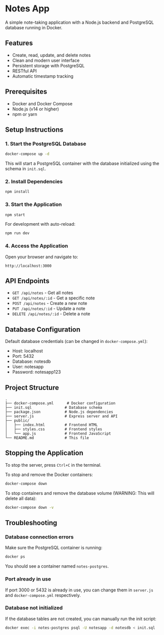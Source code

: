 # Notes App

A simple note-taking application with a Node.js backend and PostgreSQL database running in Docker.

## Features

- Create, read, update, and delete notes
- Clean and modern user interface
- Persistent storage with PostgreSQL
- RESTful API
- Automatic timestamp tracking

## Prerequisites

- Docker and Docker Compose
- Node.js (v14 or higher)
- npm or yarn

## Setup Instructions

### 1. Start the PostgreSQL Database

```bash
docker-compose up -d
```

This will start a PostgreSQL container with the database initialized using the schema in `init.sql`.

### 2. Install Dependencies

```bash
npm install
```

### 3. Start the Application

```bash
npm start
```

For development with auto-reload:

```bash
npm run dev
```

### 4. Access the Application

Open your browser and navigate to:
```
http://localhost:3000
```

## API Endpoints

- `GET /api/notes` - Get all notes
- `GET /api/notes/:id` - Get a specific note
- `POST /api/notes` - Create a new note
- `PUT /api/notes/:id` - Update a note
- `DELETE /api/notes/:id` - Delete a note

## Database Configuration

Default database credentials (can be changed in `docker-compose.yml`):
- Host: localhost
- Port: 5432
- Database: notesdb
- User: notesapp
- Password: notesapp123

## Project Structure

```
.
├── docker-compose.yml      # Docker configuration
├── init.sql               # Database schema
├── package.json           # Node.js dependencies
├── server.js              # Express server and API
├── public/
│   ├── index.html         # Frontend HTML
│   ├── styles.css         # Frontend styles
│   └── app.js             # Frontend JavaScript
└── README.md              # This file
```

## Stopping the Application

To stop the server, press `Ctrl+C` in the terminal.

To stop and remove the Docker containers:

```bash
docker-compose down
```

To stop containers and remove the database volume (WARNING: This will delete all data):

```bash
docker-compose down -v
```

## Troubleshooting

### Database connection errors

Make sure the PostgreSQL container is running:
```bash
docker ps
```

You should see a container named `notes-postgres`.

### Port already in use

If port 3000 or 5432 is already in use, you can change them in `server.js` and `docker-compose.yml` respectively.

### Database not initialized

If the database tables are not created, you can manually run the init script:
```bash
docker exec -i notes-postgres psql -U notesapp -d notesdb < init.sql
```
